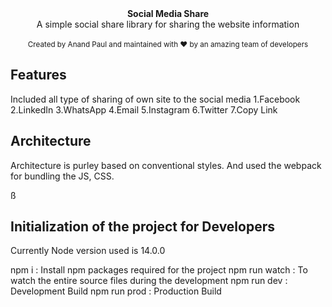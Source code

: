
<div align="center"><strong>Social Media Share</strong></div>
<div align="center">A simple social share library for sharing the website information</div>
<br />
<div align="center">
  <sub>Created by Anand Paul and maintained with ❤️ by an amazing team of developers</sub>
</div>

## Features

Included all type of sharing of own site to the social media
1.Facebook
2.LinkedIn
3.WhatsApp
4.Email
5.Instagram
6.Twitter
7.Copy Link

## Architecture 

Architecture is purley based on conventional styles. And used the webpack for bundling the JS, CSS.

ß
## Initialization of the project for Developers

Currently Node version used is 14.0.0

npm i : Install npm packages required for the project
npm run watch : To watch the entire source files during the development
npm run dev : Development Build
npm run prod : Production Build